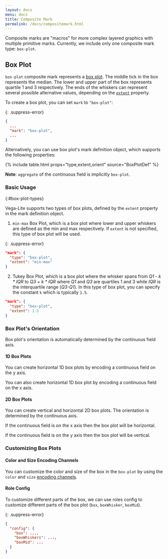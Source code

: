 ```yaml
---
layout: docs
menu: docs
title: Composite Mark
permalink: /docs/compositemark.html
---
```


Composite marks are "macros" for more complex layered graphics with multiple primitive marks. Currently, we include only one composite mark type: `box-plot`.

## Box Plot

`box-plot` composite mark represents a [box plot](https://en.wikipedia.org/wiki/Box_plot). The middle tick in the box represents the median. The lower and upper part of the box represents quartile 1 and 3 respectively. The ends of the whiskers can represent several possible alternative values, depending on the [`extent`](#box-plot-types) property.
<!-- FIXME: why is box plot important? (e.g., showing summary blah blah.) Basically we give novice a sense why Boxplot is important in 1-2 sentences.-->
<!-- TODO: Ideally we should have an annotated figure for this, but let's not do it for now-->

To create a box plot, you can set `mark` to `"box-plot"`:

{: .suppress-error}
```json
{
  ...
  "mark": "box-plot",
  ...
}
```

Alternatively, you can use box plot's mark definition object, which supports the following properties:

{% include table.html props="type,extent,orient" source="BoxPlotDef" %}
<!-- FIXME update BoxPlotDef interface to have description for extent-->

**Note**: `aggregate` of the continuous field is implicitly `box-plot`.

### Basic Usage
{:#box-plot-types}

Vega-Lite supports two types of box plots, defined by the `extent` property in the mark definition object.

1) `min-max` Box Plot, which is a box plot where lower and upper whiskers are defined as the min and max respectively.  If `extent` is not specified, this type of box plot will be used.

{: .suppress-error}
```json
"mark": {
  "type": "box-plot",
  "extent": "min-max"
}
```

<!-- TODO add real example? -->

2) Tukey Box Plot, which is a box plot where the whisker spans from _Q1 - k * IQR_ to _Q3 + k * IQR_ where _Q1_ and _Q3_ are quartiles 1 and 3 while _IQR_ is the interquartile range (_Q3-Q1_). In this type of box plot, you can specify the constant  `k` which is typically `1.5`.

```json
"mark": {
  "type": "box-plot",
  "extent": 1.5
}
```

<!-- TODO add real example? -->

### Box Plot's Orientation

Box plot's orientation is automatically determined by the continuous field axis.

#### 1D Box Plots

You can create horizontal 1D box plots by encoding a continuous field on the y axis.

<div class="vl-example" data-name="box_plot_minmax_1D_vertical_short"></div>

You can also create horizontal 1D box plot by encoding a continuous field on the x axis.

<div class="vl-example" data-name="box_plot_minmax_1D_horizontal_short"></div>

#### 2D Box Plots

You can create vertical and horizontal 2D box plots. The orientation is determined by the continuous axis.

If the continuous field is on the x axis then the box plot will be horizontal.

<div class="vl-example" data-name="box_plot_minmax_2D_horizontal_short"></div>

If the continuous field is on the y axis then the box plot will be vertical.

<div class="vl-example" data-name="box_plot_minmax_2D_vertical_short"></div>

### Customizing Box Plots

#### Color and Size Encoding Channels

You can customize the color and size of the box in the `box-plot` by using the `color` and `size` [encoding channels](encoding.html#channels).  <!-- FIXME: missing opacity-->

<div class="vl-example" data-name="box_plot_minmax_2D_vertical_short"></div>

<!-- FIXME: Let's remove color and size for all basic examples to simplify things and add one special example for this case -->

#### Role Config

To customize different parts of the box, we can use roles config to customize different parts of the box plot (`box`, `boxWhisker`, `boxMid`).

{: .suppress-error}
```json
{
  "config": {
    "box": ...,
    "boxWhiskers": ...,
    "boxMid": ...
  }
}
```

<!-- TODO: add an example to customize whisker color?-->
